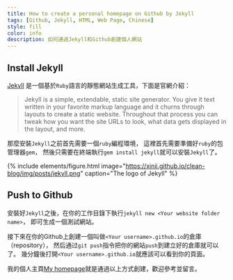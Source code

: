 ```yaml
---
title: How to create a personal homepage on Github by Jekyll
tags: [Github, Jekyll, HTML, Web Page, Chinese]
style: fill
color: info
description: 如何通過Jekyll和Github創建個人網站
---
```


## Install Jekyll

[Jekyll](https://jekyllrb-ja.github.io/)
是一個基於`Ruby`語言的靜態網站生成工具，下面是官網介紹：

>Jekyll is a simple, extendable, static site generator. You give it text written in your favorite markup language and it churns through layouts to create a static website. Throughout that process you can tweak how you want the site URLs to look, what data gets displayed in the layout, and more.

那麼安裝`Jekyll`之前首先需要一個`ruby`編程環境，
這裡首先需要準備好`ruby`的包管理器`gem`，
然後只需要在終端執行`gem install jekyll`就可以安裝`Jekyll`了。

{% include elements/figure.html image="https://xinii.github.io/clean-blog/img/posts/jekyll.png" caption="The logo of Jekyll" %}

## Push to Github

安裝好`Jekyll`之後，在你的工作目錄下執行`jekyll new <Your website folder name>`，
即可生成一個測試網站。

接下來在你的Github上創建一個叫做`<Your username>.github.io`的倉庫（repository），
然后通过`git push`指令把你的網站`push`到建立好的倉庫就可以了。
幾分鐘後打開`<Your username>.github.io`就應該可以看到你的頁面。

我的個人主頁[My homepage](https://xinii.github.io)就是通過以上方式創建，歡迎參考並留言。
